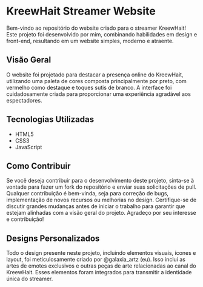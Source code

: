 # KreewHait Streamer Website

Bem-vindo ao repositório do website criado para o streamer KreewHait! Este projeto foi desenvolvido por mim, combinando habilidades em design e front-end, 
resultando em um website simples, moderno e atraente.

## Visão Geral

O website foi projetado para destacar a presença online do KreewHait, utilizando uma paleta de cores composta principalmente por preto, com vermelho como destaque e toques sutis de branco. A interface foi cuidadosamente criada para proporcionar uma experiência agradável aos espectadores.

## Tecnologias Utilizadas

- HTML5
- CSS3
- JavaScript

## Como Contribuir

Se você deseja contribuir para o desenvolvimento deste projeto, sinta-se à vontade para fazer um fork do repositório e enviar suas solicitações de pull. Qualquer contribuição é bem-vinda, seja para correção de bugs, implementação de novos recursos ou melhorias no design.
Certifique-se de discutir grandes mudanças antes de iniciar o trabalho para garantir que estejam alinhadas com a visão geral do projeto. 
Agradeço por seu interesse e contribuição!

## Designs Personalizados

Todo o design presente neste projeto, incluindo elementos visuais, ícones e layout, foi meticulosamente criado por @galaxia_artz (eu). Isso inclui as artes de emotes exclusivos e outras peças de arte relacionadas ao canal do KreewHait.
Esses elementos foram integrados para transmitir a identidade única do streamer.

   
